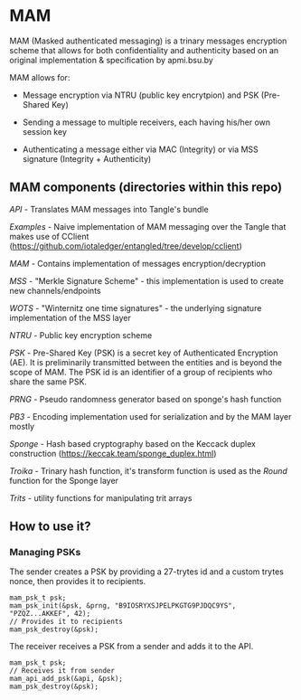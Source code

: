 # MAM

MAM (Masked authenticated messaging) is a trinary messages encryption scheme
that allows for both confidentiality and authenticity based on an original
implementation & specification by apmi.bsu.by

MAM allows for:

- Message encryption via NTRU (public key encrytpion) and PSK (Pre-Shared Key)

- Sending a message to multiple receivers, each having his/her own session key

- Authenticating a message either via MAC (Integrity) or via MSS signature (Integrity + Authenticity)

## MAM components (directories within this repo)

*API* - Translates MAM messages into Tangle's bundle

*Examples* - Naive implementation of MAM messaging over
            the Tangle that makes use of CClient (https://github.com/iotaledger/entangled/tree/develop/cclient)

*MAM* - Contains implementation of messages encryption/decryption

*MSS* - "Merkle Signature Scheme" - this implementation is used to create new channels/endpoints

*WOTS* - "Winternitz one time signatures" - the underlying signature implementation of the MSS layer

*NTRU* - Public key encryption scheme

*PSK* - Pre-Shared Key (PSK) is a secret key of Authenticated Encryption (AE). It is preliminarily transmitted between the entities and is beyond the scope of MAM. The PSK id is an identifier of a group of recipients who share the same PSK.

*PRNG* - Pseudo randomness generator based on sponge's hash function

*PB3* - Encoding implementation used for serialization and by the MAM layer mostly

*Sponge* - Hash based cryptography based on the Keccack duplex construction (https://keccak.team/sponge_duplex.html)

*Troika* - Trinary hash function, it's transform function is used as the _Round_ function for the Sponge layer

*Trits* - utility functions for manipulating trit arrays

## How to use it?

### Managing PSKs

The sender creates a PSK by providing a 27-trytes id and a custom trytes nonce, then provides it to recipients.
```
mam_psk_t psk;
mam_psk_init(&psk, &prng, "B9IOSRYXSJPELPKGTG9PJDQC9YS", "PZQZ...AKKEF", 42);
// Provides it to recipients
mam_psk_destroy(&psk);
```

The receiver receives a PSK from a sender and adds it to the API.
```
mam_psk_t psk;
// Receives it from sender
mam_api_add_psk(&api, &psk);
mam_psk_destroy(&psk);
```
